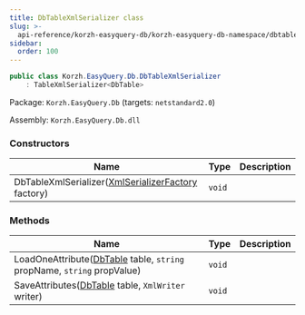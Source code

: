 ```yaml
---
title: DbTableXmlSerializer class
slug: >-
  api-reference/korzh-easyquery-db/korzh-easyquery-db-namespace/dbtablexmlserializer-class
sidebar:
  order: 100
---
```


```csharp
public class Korzh.EasyQuery.Db.DbTableXmlSerializer
    : TableXmlSerializer<DbTable>

```
Package: `Korzh.EasyQuery.Db` (targets: `netstandard2.0`)

Assembly: `Korzh.EasyQuery.Db.dll`

### Constructors

| Name | Type | Description | 
| --- | --- | --- | 
| DbTableXmlSerializer([XmlSerializerFactory](///////////////easyquery/docs/api-reference/korzh-easyquery/korzh-easyquery-namespace/xmlserializerfactory-class) factory) | `void` |  | 


### Methods

| Name | Type | Description | 
| --- | --- | --- | 
| LoadOneAttribute([DbTable](///////////////easyquery/docs/api-reference/korzh-easyquery-db/korzh-easyquery-db-namespace/dbtable-class) table, `string` propName, `string` propValue) | `void` |  | 
| SaveAttributes([DbTable](///////////////easyquery/docs/api-reference/korzh-easyquery-db/korzh-easyquery-db-namespace/dbtable-class) table, `XmlWriter` writer) | `void` |  |
